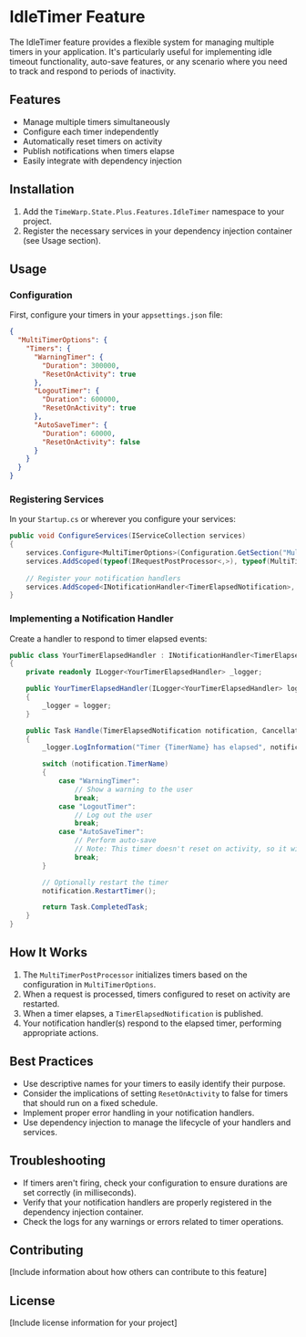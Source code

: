 # IdleTimer Feature

The IdleTimer feature provides a flexible system for managing multiple timers in your application. It's particularly useful for implementing idle timeout functionality, auto-save features, or any scenario where you need to track and respond to periods of inactivity.

## Features

- Manage multiple timers simultaneously
- Configure each timer independently
- Automatically reset timers on activity
- Publish notifications when timers elapse
- Easily integrate with dependency injection

## Installation

1. Add the `TimeWarp.State.Plus.Features.IdleTimer` namespace to your project.
2. Register the necessary services in your dependency injection container (see Usage section).

## Usage

### Configuration

First, configure your timers in your `appsettings.json` file:

```json
{
  "MultiTimerOptions": {
    "Timers": {
      "WarningTimer": {
        "Duration": 300000,
        "ResetOnActivity": true
      },
      "LogoutTimer": {
        "Duration": 600000,
        "ResetOnActivity": true
      },
      "AutoSaveTimer": {
        "Duration": 60000,
        "ResetOnActivity": false
      }
    }
  }
}
```

### Registering Services

In your `Startup.cs` or wherever you configure your services:

```csharp
public void ConfigureServices(IServiceCollection services)
{
    services.Configure<MultiTimerOptions>(Configuration.GetSection("MultiTimerOptions"));
    services.AddScoped(typeof(IRequestPostProcessor<,>), typeof(MultiTimerPostProcessor<,>));
    
    // Register your notification handlers
    services.AddScoped<INotificationHandler<TimerElapsedNotification>, YourTimerElapsedHandler>();
}
```

### Implementing a Notification Handler

Create a handler to respond to timer elapsed events:

```csharp
public class YourTimerElapsedHandler : INotificationHandler<TimerElapsedNotification>
{
    private readonly ILogger<YourTimerElapsedHandler> _logger;

    public YourTimerElapsedHandler(ILogger<YourTimerElapsedHandler> logger)
    {
        _logger = logger;
    }

    public Task Handle(TimerElapsedNotification notification, CancellationToken cancellationToken)
    {
        _logger.LogInformation("Timer {TimerName} has elapsed", notification.TimerName);

        switch (notification.TimerName)
        {
            case "WarningTimer":
                // Show a warning to the user
                break;
            case "LogoutTimer":
                // Log out the user
                break;
            case "AutoSaveTimer":
                // Perform auto-save
                // Note: This timer doesn't reset on activity, so it will fire regularly
                break;
        }

        // Optionally restart the timer
        notification.RestartTimer();

        return Task.CompletedTask;
    }
}
```

## How It Works

1. The `MultiTimerPostProcessor` initializes timers based on the configuration in `MultiTimerOptions`.
2. When a request is processed, timers configured to reset on activity are restarted.
3. When a timer elapses, a `TimerElapsedNotification` is published.
4. Your notification handler(s) respond to the elapsed timer, performing appropriate actions.

## Best Practices

- Use descriptive names for your timers to easily identify their purpose.
- Consider the implications of setting `ResetOnActivity` to false for timers that should run on a fixed schedule.
- Implement proper error handling in your notification handlers.
- Use dependency injection to manage the lifecycle of your handlers and services.

## Troubleshooting

- If timers aren't firing, check your configuration to ensure durations are set correctly (in milliseconds).
- Verify that your notification handlers are properly registered in the dependency injection container.
- Check the logs for any warnings or errors related to timer operations.

## Contributing

[Include information about how others can contribute to this feature]

## License

[Include license information for your project]
